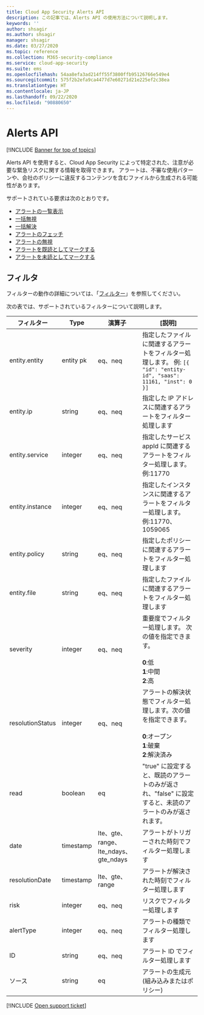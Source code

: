 ```yaml
---
title: Cloud App Security Alerts API
description: この記事では、Alerts API の使用方法について説明します。
keywords: ''
author: shsagir
ms.author: shsagir
manager: shsagir
ms.date: 03/27/2020
ms.topic: reference
ms.collection: M365-security-compliance
ms.service: cloud-app-security
ms.suite: ems
ms.openlocfilehash: 54aa8efa3ad214ff55f3800ffb95126766e549e4
ms.sourcegitcommit: 575f2b2efa9ca4477d7e60271d21e225ef2c38ea
ms.translationtype: HT
ms.contentlocale: ja-JP
ms.lasthandoff: 09/22/2020
ms.locfileid: "90880650"
---
```

# <a name="alerts-api"></a>Alerts API

[!INCLUDE [Banner for top of topics](includes/banner.md)]

Alerts API を使用すると、Cloud App Security によって特定された、注意が必要な緊急リスクに関する情報を取得できます。 アラートは、不審な使用パターンや、会社のポリシーに違反するコンテンツを含むファイルから生成される可能性があります。

サポートされている要求は次のとおりです。

- [アラートの一覧表示](api-alerts-list.md)
- [一括無視](api-alerts-bulk-dismiss.md)
- [一括解決](api-alerts-bulk-resolve.md)
- [アラートのフェッチ](api-alerts-fetch.md)
- [アラートの無視](api-alerts-dismiss.md)
- [アラートを既読としてマークする](api-alerts-mark-read.md)
- [アラートを未読としてマークする](api-alerts-mark-unread.md)

## <a name="filters"></a>フィルタ

フィルターの動作の詳細については、「[フィルター](api-introduction.md#filters)」を参照してください。

次の表では、サポートされているフィルターについて説明します。

| フィルター | Type | 演算子 | [説明] |
| --- | --- | --- | --- |
| entity.entity | entity pk | eq、neq | 指定したファイルに関連するアラートをフィルター処理します。 例: `[{ "id": "entity-id", "saas": 11161, "inst": 0 }]` |
| entity.ip | string | eq、neq | 指定した IP アドレスに関連するアラートをフィルター処理します |
| entity.service | integer | eq、neq | 指定したサービス appId に関連するアラートをフィルター処理します。例:11770 |
| entity.instance | integer | eq、neq | 指定したインスタンスに関連するアラートをフィルター処理します。例:11770、1059065 |
| entity.policy | string | eq、neq | 指定したポリシーに関連するアラートをフィルター処理します |
| entity.file | string | eq、neq | 指定したファイルに関連するアラートをフィルター処理します |
| severity | integer | eq、neq | 重要度でフィルター処理します。 次の値を指定できます。<br /><br />**0**:低<br />**1**:中間<br/>**2**:高 |
| resolutionStatus | integer | eq、neq | アラートの解決状態でフィルター処理します。次の値を指定できます。<br /><br />**0**:オープン<br />**1**:破棄<br />**2**:解決済み |
| read | boolean | eq | "true" に設定すると、既読のアラートのみが返され、"false" に設定すると、未読のアラートのみが返されます。 |
| date | timestamp | lte、gte、range、lte_ndays、gte_ndays | アラートがトリガーされた時刻でフィルター処理します |
| resolutionDate | timestamp | lte、gte、range | アラートが解決された時刻でフィルター処理します |
| risk | integer | eq、neq | リスクでフィルター処理します |
| alertType | integer | eq、neq | アラートの種類でフィルター処理します |
| ID | string | eq、neq | アラート ID でフィルター処理します |
| ソース | string | eq | アラートの生成元 (組み込みまたはポリシー) |

[!INCLUDE [Open support ticket](includes/support.md)]
